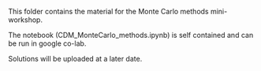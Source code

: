 This folder contains the material for the Monte Carlo methods mini-workshop.

The notebook (CDM_MonteCarlo_methods.ipynb) is self contained and can be run in google co-lab. 

Solutions will be uploaded at a later date.
